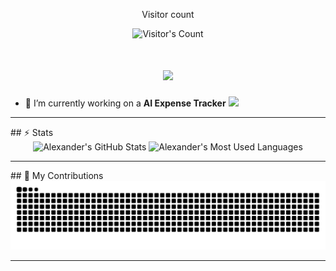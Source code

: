 <div align="center"> 
  <p>Visitor count</p>
  <img src="https://profile-counter.glitch.me/{AlexGibby2000}/count.svg" alt="Visitor's Count" />
</div>
<h1 align="center">
    <img src="https://readme-typing-svg.herokuapp.com/?font=Inter&size=48&center=true&vCenter=true&width=500&height=70&color=4493F8&duration=4000&lines=Hi+There!+👋;+I'm+Alexander+Gibson!;" />
</h1>

- 🔭 I’m currently working on a **AI Expense Tracker**
  <img src="https://skillicons.dev/icons?i=html,css,js,git,postman,vscode" />
</p>

<hr>
## ⚡️ Stats

<br>

<div align=center>
  <img width=390 src="https://github-readme-stats.vercel.app/api?username=AlexGibby2000&theme=transparent&count_private=true&show_icons=true&rank_icon=github&locale=en" alt="Alexander's GitHub Stats" />
  <img width=325 src="https://github-readme-stats.vercel.app/api/top-langs?username=AlexGibby2000&theme=transparent&layout=donut&hide=css&langs_count=8&border_radius=10&show_icons=true&locale=en" alt="Alexander's Most Used Languages" />
</div>

<hr>
## 🐍 My Contributions

<div align="center">
  <picture>
    <source media="(prefers-color-scheme: dark)" srcset="https://raw.githubusercontent.com/AlexGibby2000/AlexGibby2000/output/github-contribution-grid-snake-dark.svg" />
    <source media="(prefers-color-scheme: light)" srcset="https://raw.githubusercontent.com/AlexGibby2000/AlexGibby2000/output/github-contribution-grid-snake.svg" />
    <img alt="github-snake" src="https://raw.githubusercontent.com/AlexGibby2000/AlexGibby2000/output/github-contribution-grid-snake.svg" />
  </picture>
</div>

<hr>
